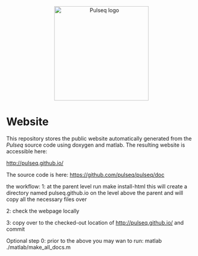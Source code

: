 <div align="center">
<a href="http://pulseq.github.io/" target="_blank">
<img src="http://pulseq.github.io/logo_hires.png" width="250" alt="Pulseq logo"></img>
</a>
</div>

# Website

This repository stores the public website automatically generated from the *Pulseq* source code using doxygen and matlab. The resulting website is accessible here:

http://pulseq.github.io/

The source code is here: https://github.com/pulseq/pulseq/doc

the workflow: 
1: at the parent level run 
    make install-html
  this will create a directory named pulseq.github.io on the level above the parent and will copy all the necessary files over

2: check the webpage locally 

3: copy over to the checked-out location of http://pulseq.github.io/ and commit

Optional step 0: prior to the above you may wan to run: 
    matlab ./matlab/make_all_docs.m


